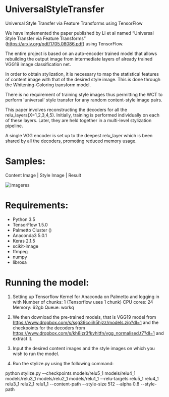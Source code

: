 # UniversalStyleTransfer
Universal Style Transfer via Feature Transforms using TensorFlow

We have implemented the paper published by Li et al named “Universal Style Transfer via Feature Transforms” (https://arxiv.org/pdf/1705.08086.pdf) using TensorFlow. 

The entire project is based on an auto-encoder trained model that allows rebuilding the output image from intermediate layers of already trained VGG19 image classification net. 

In order to obtain stylization, it is necessary to map the statistical features of content image with that of the desired style image. This is done through the Whitening-Coloring transform model.

There is no requirement of training style images thus permitting the WCT to perform 'universal' style transfer for any random content-style image pairs.

This paper involves reconstructing the decoders for all the relu_layers(X=1,2,3,4,5). Initially, training is performed individually on each of these layers. Later, they are held together in a multi-level stylization pipeline.

A single VGG encoder is set up to the deepest relu_layer which is been shared by all the decoders, promoting reduced memory usage.


# Samples:

Content Image | Style Image | Result

![imageres](https://clemson.box.com/shared/static/spxeli5sw26z8r8t34ndsi9ccr1twc9n.jpg?raw=true "Title")



# Requirements:

* Python 3.5
* TensorFlow 1.5.0
* Palmetto Cluster ()
* Anaconda3 5.0.1
* Keras 2.1.5
* scikit-image
* ffmpeg
* numpy
* librosa


# Running the model:

1. Setting up Tensorflow Kernel for Anaconda on Palmetto and logging in with 
Number of chunks: 1 (Tensorflow uses 1 chunk)
CPU cores: 24
Memory: 62gb
Queue: workq

2. We then download the pre-trained models, that is VGG19 model from https://www.dropbox.com/s/ssg39coiih5hjzz/models.zip?dl=1 and the checkpoints for the decoders from https://www.dropbox.com/s/kh8izr3fkvhitfn/vgg_normalised.t7?dl=1 and extract it.

3. Input the desired content images and the style images on which you wish to run the model.

4. Run the stylize.py using the following command:
 
python stylize.py --checkpoints models/relu5_1 models/relu4_1 models/relu3_1 models/relu2_1 models/relu1_1 --relu-targets relu5_1 relu4_1 relu3_1 relu2_1 relu1_1 --content-path <CONTENT IMAGE PATH>
--style-size 512 --alpha 0.8 --style-path <STYLE IMAGE PATH> --out-path <OUTPUT IMAGE PATH> 

# Arguments used are:

1. checkpoints:  variable to restore to specific checkpoint.
2. relu-targets: mapping the checkpoints to corresponding relu_layer 
                 targets.
3. content-path: path of the content image or folder containing the    
                 content image.
4. alpha:        weighing factor that is the WCT feature to control 
                 degree of stylization.
5. style-size:   resizing the original image to the assigned value
6. style-path:   path of the style image or folder containing the    
                 style image.
7. out-path:     path of the folder where you want to save the    
                 output image.

# Implementing the existing model to Audio files:

Here we are implementing the Style Transfer model not only to Images but also to Audio Files. So, we input a content ‘.mp3’ file and a style ‘.mp3’ file. 

We modify the static methods, preprocess(object) and postprocess(object) in WCT.py file to implement the above Universal Style Transfer model on the audio files.

In case you want to use your own audio files as inputs, 
We need to first cut them to 10s length using the code: 

ffmpeg -i <FILENAME.mp3> -ss 00:00:00 -t 10 <FILENAME.mp3>

Using Fast Fourier Transform, we convert the raw input audio files to spectogram. Spectrogram can be treated as [1xT] image with F number of channels. and then we apply the Universal Style Transform model that is mentioned above to transfer style of the style ‘mp3’ file to the content ‘mp3’ file and then carry out reconstruction to obtain the output .wav file using Griffin-Lim algorithm.



# References:

1. Yijun Li, Chen Fang, Jimei Yang, Zhaowen Wang, Xin Lu, Ming-Hsuan Yang. Universal   Style Transfer via Feature Transforms. In 
2. L. A. Gatys, A. S. Ecker, and M. Bethge. Texture synthesis using convolutional neural networks. In NIPS, 2015.
3. L. A. Gatys, A. S. Ecker, and M. Bethge. Image style transfer using convolutional neural networks. In CVPR, 2016.
4. X. Huang and S. Belongie. Arbitrary style transfer in real-time with adaptive instance normalization. In ICCV, 2017.
5. J. Johnson, A. Alahi, and L. Fei-Fei. Perceptual losses for real-time style transfer and super-resolution. In ECCV, 2016.
6. C. Li and M. Wand. Precomputed real-time texture synthesis with markovian generative adversarial networks. In ECCV, 2016.
7. D. Ulyanov, V. Lebedev, A. Vedaldi, and V. Lempitsky. Texture networks: Feed-forward synthesis of textures and stylized images. In ICML, 2016.
8. Eric Grinstein, Ngoc Duong, Alexey Ozerov, Patrick Perez, Audio Style Transfer.In 2017.
9. D. Griffin,Jae Lim, Signal estimation from modified short-time Fourier transform.


